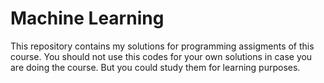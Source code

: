 # Machine Learning

This repository contains my solutions for programming assigments of this
course. You should not use this codes for your own solutions in case you are
doing the course. But you could study them for learning purposes.